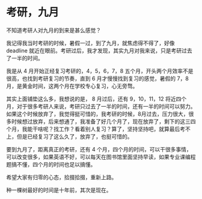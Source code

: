 # 考研，九月

不知道考研人对九月的到来是甚么感觉？

我记得我当时考研的时候，暑假一过，到了九月，就焦虑得不得了，好像 deadline 就近在眼前。考研过后，我才发现，其实九月对我来说，只是考研过去了一半的时间。

我是从 4 月开始正经复习考研的，4，5，6，7，8 五个月，开头两个月效率不是很高，也找到考研复习的节奏，直到 6 月才慢慢找到复习的感觉，暑假的 7，8 月，是黄金时间，这两个月在学校专心复习，心无旁骛。

其实上面铺垫这么多，我想说的是， 8 月过后，还有 9，10，11，12 将近四个月，对于很多考研人来说，考研只过去了一半的时间，还有一半的时间可以努力。如果这个时候放弃了，我觉得挺可惜的，我考研的时候，8月过去，压力很大，很多时候想过放弃，后来想通了，我准备了好几个月了，现在放弃了，剩下的这三四个月，我能干啥呢？找工作？看着别人复习？算了，坚持坚持吧，就算最后考不上，但是已经复习了这么久了，放弃了，也挺可惜的。

要到九月了，距离真正的考研，还有 4 个月，四个月的时间，可以干很多事情，可以改变很多，如果英语不好，可以每天在图书馆里面坚持早读，如果专业课编程题搞不懂，四个月的时间也足以搞懂。

希望大家有归零的心态，拾掇拾掇，重新上路。

种一棵树最好的时间是十年前，其次是现在。